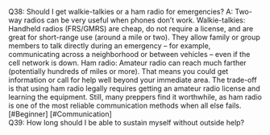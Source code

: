 Q38: Should I get walkie-talkies or a ham radio for emergencies?
A: Two-way radios can be very useful when phones don’t work. Walkie-talkies: Handheld radios (FRS/GMRS) are cheap, do not require a license, and are great for short-range use (around a mile or two). They allow family or group members to talk directly during an emergency – for example, communicating across a neighborhood or between vehicles – even if the cell network is down. Ham radio: Amateur radio can reach much farther (potentially hundreds of miles or more). That means you could get information or call for help well beyond your immediate area. The trade-off is that using ham radio legally requires getting an amateur radio license and learning the equipment. Still, many preppers find it worthwhile, as ham radio is one of the most reliable communication methods when all else fails. [#Beginner] [#Communication]  
Q39: How long should I be able to sustain myself without outside help?